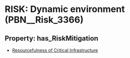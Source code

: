 # RISK: __Dynamic environment__ (PBN__Risk_3366)

## Property: has_RiskMitigation

* [Resourcefulness of Critical Infrastructure](PBN__Mitigation_2179)

